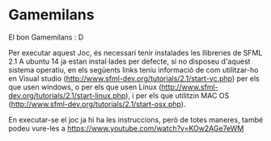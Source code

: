 Gamemilans
==========

El bon Gamemilans : D

Per executar aquest Joc, és necessari tenir instalades les llibreries de SFML 2.1 A ubuntu 14 ja estan instal·lades per defecte, si no disposeu d'aquest sistema operatiu, en els següents links teniu informació de com utilitzar-ho en Visual studio (http://www.sfml-dev.org/tutorials/2.1/start-vc.php) per els que usen windows, o per els que usen Linux (http://www.sfml-dev.org/tutorials/2.1/start-linux.php), i per els que utilitzin MAC OS (http://www.sfml-dev.org/tutorials/2.1/start-osx.php).


En executar-se el joc ja hi ha les instruccions, però de totes maneres, també podeu vure-les a  https://www.youtube.com/watch?v=KOw2AGe7eWM
